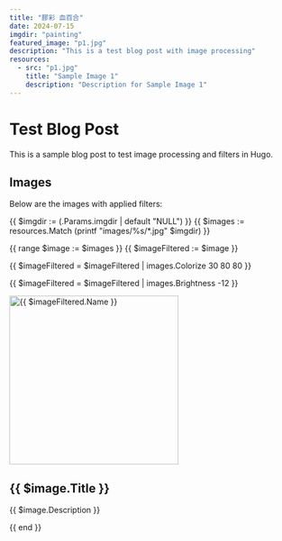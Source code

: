 ```yaml
---
title: "膠彩 血百合"
date: 2024-07-15
imgdir: "painting"
featured_image: "p1.jpg"
description: "This is a test blog post with image processing"
resources:
  - src: "p1.jpg"
    title: "Sample Image 1"
    description: "Description for Sample Image 1"
---
```

# Test Blog Post

This is a sample blog post to test image processing and filters in Hugo.

## Images

Below are the images with applied filters:

{{ $imgdir := (.Params.imgdir | default "NULL") }}
{{ $images := resources.Match (printf "images/%s/*.jpg" $imgdir) }}

{{ range $image := $images }}
  {{ $imageFiltered := $image }}

<!-- Apply Colorize filter -->

  {{ $imageFiltered = $imageFiltered | images.Colorize 30 80 80 }}

<!-- Apply Brightness filter -->

  {{ $imageFiltered = $imageFiltered | images.Brightness -12 }}

<!-- Output the filtered image -->

<div class="gallery-item">
    <img src="{{ $imageFiltered.RelPermalink }}" alt="{{ $imageFiltered.Name }}" width="300">
    <h2>{{ $image.Title }}</h2>
    <p>{{ $image.Description }}</p>
  </div>

<!-- JavaScript for logging to console -->

<script>
    console.log("Filtered image path: {{ $imageFiltered.RelPermalink }}");
  </script>

{{ end }}
